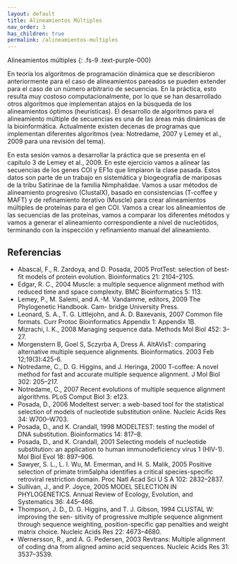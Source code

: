 ```yaml
---
layout: default
title: Alineamientos Múltiples 
nav_order: 3
has_children: true
permalink: /alineamientos-multiples
---
```


Alineamientos múltiples 
{: .fs-9 	.text-purple-000}

En teoría los algoritmos de programación dinámica que se describieron anteriormente para el caso de alineamientos pareados se pueden extender para el caso de un número arbitrario de secuencias. En la práctica, esto resulta muy costoso computacionalmente, por lo que se han desarrollado otros algoritmos que implementan atajos en la búsqueda de los alineamientos óptimos (heurísticas). El desarrollo de algoritmos para el alineamiento múltiple de secuencias es una de las áreas más dinámicas de la bioinformática. Actualmente existen decenas de programas que implementan diferentes algoritmos (vea: Notredame, 2007 y Lemey et al., 2009 para una revisión del tema). 

En esta sesión vamos a desarrollar la práctica que se presenta en el capítulo 3 de Lemey et al., 2009. 
En este ejercicio vamos a alinear las secuencias de los genes COI y EF1α que limpiaron la clase pasada. Estos datos son parte de un trabajo en sistemática y biogeografía de mariposas de la tribu Satirinae de la familia Nimphalidae. Vamos a usar métodos de alineamiento progresivo (ClustalX), basado en consistencias (T-coffee y MAFT) y de refinamiento iterativo (Muscle) para crear alineamientos múltiples de proteínas para el gen COI. Vamos a crear los alineamientos de las secuencias de las proteínas, vamos a comparar los diferentes métodos y vamos a generar el alineamiento correspondiente a nivel de nucleótidos, terminando con la inspección y refinamiento manual del alineamiento. 

## Referencias 
- Abascal, F., R. Zardoya, and D. Posada, 2005 ProtTest: selection of best-fit models of protein evolution. Bioinformatics 21: 2104–2105. 
- Edgar, R. C., 2004 Muscle: a multiple sequence alignment method with reduced time and space complexity. BMC Bioinformatics 5: 113. 
- Lemey, P., M. Salemi, and A.-M. Vandamme, editors, 2009 The Phylogenetic Handbook. Cam- bridge University Press. 
- Leonard, S. A., T. G. Littlejohn, and A. D. Baxevanis, 2007 Common file formats. Curr Protoc Bioinformatics Appendix 1: Appendix 1B. 
- Mizrachi, I. K., 2008 Managing sequence data. Methods Mol Biol 452: 3–27.
- Morgenstern B, Goel S, Sczyrba A, Dress A. AltAVisT: comparing alternative multiple sequence alignments. Bioinformatics. 2003 Feb 12;19(3):425-6.
- Notredame, C., D. G. Higgins, and J. Heringa, 2000 T-coffee: A novel method for fast and accurate multiple sequence alignment. J Mol Biol 302: 205–217. 
- Notredame, C., 2007 Recent evolutions of multiple sequence alignment algorithms. PLoS Comput Biol 3: e123. 
- Posada, D., 2006 Modeltest server: a web-based tool for the statistical selection of models of nucleotide substitution online. Nucleic Acids Res 34: W700–W703. 
- Posada, D., and K. Crandall, 1998 MODELTEST: testing the model of DNA substitution. Bioinformatics 14: 817–8. 
- Posada, D., and K. Crandall, 2001 Selecting models of nucleotide substitution: an application to human immunodeficiency virus 1 (HIV-1). Mol Biol Evol 18: 897–906. 
- Sawyer, S. L., L. I. Wu, M. Emerman, and H. S. Malik, 2005 Positive selection of primate trim5alpha identifies a critical species-specific retroviral restriction domain. Proc Natl Acad Sci U S A 102: 2832–2837. 
- Sullivan, J., and P. Joyce, 2005 MODEL SELECTION IN PHYLOGENETICS. Annual Review of Ecology, Evolution, and Systematics 36: 445–466. 
- Thompson, J. D., D. G. Higgins, and T. J. Gibson, 1994 CLUSTAL W: improving the sen- sitivity of progressive multiple sequence alignment through sequence weighting, position-specific gap penalties and weight matrix choice. Nucleic Acids Res 22: 4673–4680. 
- Wernersson, R., and A. G. Pedersen, 2003 Revtrans: Multiple alignment of coding dna from aligned amino acid sequences. Nucleic Acids Res 31: 3537–3539. 



